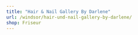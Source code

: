 ```yaml
---
title: "Hair & Nail Gallery By Darlene"
url: /windsor/hair-und-nail-gallery-by-darlene/
shop: Friseur
---
```

